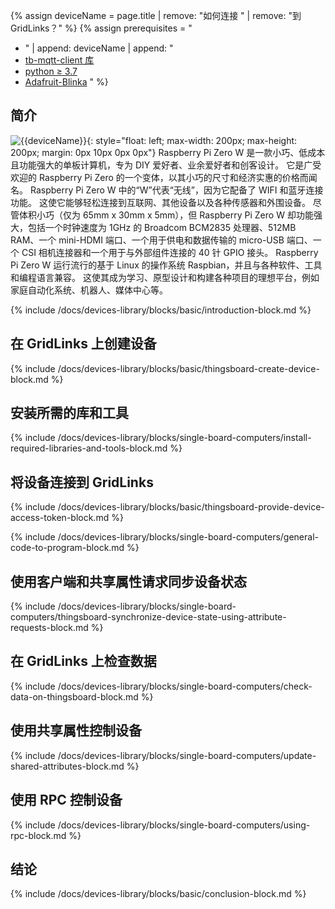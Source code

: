 {% assign deviceName = page.title | remove: "如何连接 " | remove: "到 GridLinks？" %}
{% assign prerequisites = "
- " | append: deviceName | append: "
- [tb-mqtt-client 库](https://pypi.org/project/tb-mqtt-client/)
- [python ≥ 3.7](https://www.python.org/)
- [Adafruit-Blinka](https://pypi.org/project/Adafruit-Blinka/) "
 %}

## 简介

![{{deviceName}}](/images/devices-library/{{page.deviceImageFileName}}){: style="float: left; max-width: 200px; max-height: 200px; margin: 0px 10px 0px 0px"}
Raspberry Pi Zero W 是一款小巧、低成本且功能强大的单板计算机，专为 DIY 爱好者、业余爱好者和创客设计。
它是广受欢迎的 Raspberry Pi Zero 的一个变体，以其小巧的尺寸和经济实惠的价格而闻名。
Raspberry Pi Zero W 中的“W”代表“无线”，因为它配备了 WIFI 和蓝牙连接功能。
这使它能够轻松连接到互联网、其他设备以及各种传感器和外围设备。
尽管体积小巧（仅为 65mm x 30mm x 5mm），但 Raspberry Pi Zero W 却功能强大，包括一个时钟速度为 1GHz 的 Broadcom BCM2835 处理器、512MB RAM、一个 mini-HDMI 端口、一个用于供电和数据传输的 micro-USB 端口、一个 CSI 相机连接器和一个用于与外部组件连接的 40 针 GPIO 接头。
Raspberry Pi Zero W 运行流行的基于 Linux 的操作系统 Raspbian，并且与各种软件、工具和编程语言兼容。
这使其成为学习、原型设计和构建各种项目的理想平台，例如家庭自动化系统、机器人、媒体中心等。

{% include /docs/devices-library/blocks/basic/introduction-block.md %}

## 在 GridLinks 上创建设备

{% include /docs/devices-library/blocks/basic/thingsboard-create-device-block.md %}

## 安装所需的库和工具

{% include /docs/devices-library/blocks/single-board-computers/install-required-libraries-and-tools-block.md %}

## 将设备连接到 GridLinks

{% include /docs/devices-library/blocks/basic/thingsboard-provide-device-access-token-block.md %}

{% include /docs/devices-library/blocks/single-board-computers/general-code-to-program-block.md %}

## 使用客户端和共享属性请求同步设备状态
{% include /docs/devices-library/blocks/single-board-computers/thingsboard-synchronize-device-state-using-attribute-requests-block.md %}

## 在 GridLinks 上检查数据

{% include /docs/devices-library/blocks/single-board-computers/check-data-on-thingsboard-block.md %}

## 使用共享属性控制设备

{% include /docs/devices-library/blocks/single-board-computers/update-shared-attributes-block.md %}

## 使用 RPC 控制设备

{% include /docs/devices-library/blocks/single-board-computers/using-rpc-block.md %}

## 结论

{% include /docs/devices-library/blocks/basic/conclusion-block.md %}